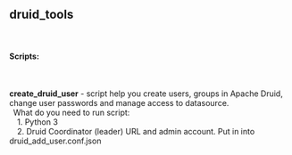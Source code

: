 <h2>druid_tools</h2>
<br>
<h4>Scripts:</h4><br>
<p>
<b>create_druid_user</b> - script help you create users, groups in Apache Druid, change user passwords and manage access to datasource. <br>
&ensp;What do you need to run script:<br>
&ensp;&ensp;1. Python 3<br>
&ensp;&ensp;2. Druid Coordinator (leader) URL and admin account. Put in into druid_add_user.conf.json <br>
</p>